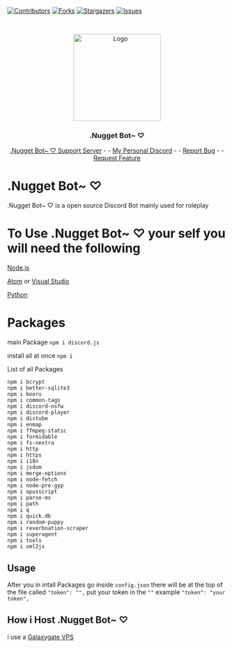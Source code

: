 [![Contributors][contributors-shield]][contributors-url]
[![Forks][forks-shield]][forks-url]
[![Stargazers][stars-shield]][stars-url]
[![Issues][issues-shield]][issues-url]




<br />
<p align="center">
  <a href="https://github.com/Oni-Chan-inc/NuggetBot">
    <img src="https://media.discordapp.net/attachments/729888976315613327/832720379343667241/e2qU156fLMnM.png?width=616&height=616" alt="Logo" width="200" height="200">
  </a>

  <h3 align="center">.Nugget Bot~ ♡</h3>

  <p align="center">
    <a href="https://discord.gg/gbWaApyymu">.Nugget Bot~ ♡ Support Server</a>
    - 
    -
    <a href="https://discord.gg/pUrfvpzkth">My Personal Discord</a>
    -  
    -
    <a href="https://github.com/Oni-Chan-inc/NuggetBot/issues">Report Bug</a>
    -
    -
    <a href="https://github.com/Oni-Chan-inc/NuggetBot/issues">Request Feature</a>
  </p>
</p>


# .Nugget Bot~ ♡

.Nugget Bot~ ♡ is a open source Discord Bot mainly used for roleplay 

# To Use .Nugget Bot~ ♡ your self you will need the following

[Node.js](https://nodejs.org/en/)

[Atom](https://atom.io/) or [Visual Studio](https://code.visualstudio.com/)

[Python](https://www.python.org/)

# Packages
main Package
```npm i discord.js```

install all at once
```npm i```

List of all Packages
```
npm i bcrypt
npm i better-sqlite3
npm i booru
npm i common-tags
npm i discord-nsfw
npm i discord-player
npm i distube
npm i enmap
npm i ffmpeg-static
npm i formidable
npm i fs-nextra
npm i http
npm i https
npm i i18n
npm i jsdom
npm i merge-options
npm i node-fetch
npm i node-pre-gyp
npm i opusscript
npm i parse-ms
npm i path
npm i q
npm i quick.db
npm i random-puppy
npm i reverbnation-scraper
npm i superagent
npm i tools
npm i xml2js
```

## Usage
After you in intall Packages go inside ``config.json`` there will be at the top of the file called ``"token": "",`` put your token in the ``""`` example ``"token": "your token",``


## How i Host .Nugget Bot~ ♡

i use a [Galaxygate VPS](https://galaxygate.net/hosting/vps/)

[contributors-shield]: https://img.shields.io/github/contributors/Oni-Chan-inc/NuggetBot.svg?style=for-the-badge
[contributors-url]: https://github.com/Oni-Chan-inc/NuggetBot/graphs/contributors
[forks-shield]: https://img.shields.io/github/forks/Oni-Chan-inc/NuggetBot.svg?style=for-the-badge
[forks-url]: https://github.com/Oni-Chan-inc/NuggetBot/network/members
[stars-shield]: https://img.shields.io/github/stars/Oni-Chan-inc/NuggetBot.svg?style=for-the-badge
[stars-url]: https://github.com/Oni-Chan-inc/NuggetBot/stargazers
[issues-shield]: https://img.shields.io/github/issues/Oni-Chan-inc/NuggetBot.svg?style=for-the-badge
[issues-url]: https://github.com/Oni-Chan-inc/NuggetBot/issues

